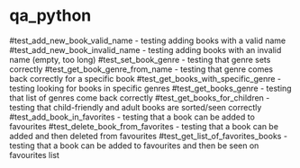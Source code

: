 # qa_python

#test_add_new_book_valid_name - testing adding books with a valid name
#test_add_new_book_invalid_name - testing adding books with an invalid name (empty, too long)
#test_set_book_genre - testing that genre sets correctly
#test_get_book_genre_from_name - testing that genre comes back correctly for a specific book
#test_get_books_with_specific_genre - testing looking for books in specific genres
#test_get_books_genre - testing that list of genres come back correctly 
#test_get_books_for_children - testing that child-friendly and adult books are sorted/seen correctly
#test_add_book_in_favorites - testing that a book can be added to favourites
#test_delete_book_from_favorites - testing that a book can be added and then deleted from favourites
#test_get_list_of_favorites_books - testing that a book can be added to favourites and then be seen on favourites list